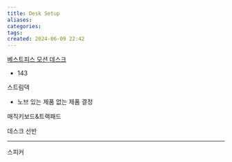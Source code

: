 ```yaml
---
title: Desk Setup
aliases: 
categories: 
tags: 
created: 2024-06-09 22:42
---
```

[베스트피스 모션 데스크](https://brand.naver.com/bestpiece/products/4833046512)
- 143

스트림덱
- 노브 있는 제품 없는 제품 결정

매직키보드&트랙패드

데스크 선반


---

스피커
